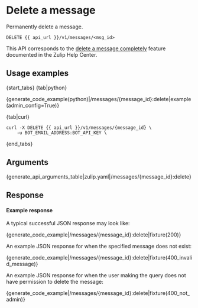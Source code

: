 # Delete a message

Permanently delete a message.

`DELETE {{ api_url }}/v1/messages/<msg_id>`

This API corresponds to the
[delete a message completely][delete-completely] feature documented in
the Zulip Help Center.

[delete-completely]: /help/edit-or-delete-a-message#delete-a-message-completely

## Usage examples

{start_tabs}
{tab|python}

{generate_code_example(python)|/messages/{message_id}:delete|example(admin_config=True)}

{tab|curl}

``` curl
curl -X DELETE {{ api_url }}/v1/messages/{message_id} \
    -u BOT_EMAIL_ADDRESS:BOT_API_KEY \
```

{end_tabs}

## Arguments

{generate_api_arguments_table|zulip.yaml|/messages/{message_id}:delete}

## Response

#### Example response

A typical successful JSON response may look like:

{generate_code_example|/messages/{message_id}:delete|fixture(200)}

An example JSON response for when the specified message does not exist:

{generate_code_example|/messages/{message_id}:delete|fixture(400_invalid_message)}

An example JSON response for when the user making the query does not
have permission to delete the message:

{generate_code_example|/messages/{message_id}:delete|fixture(400_not_admin)}
